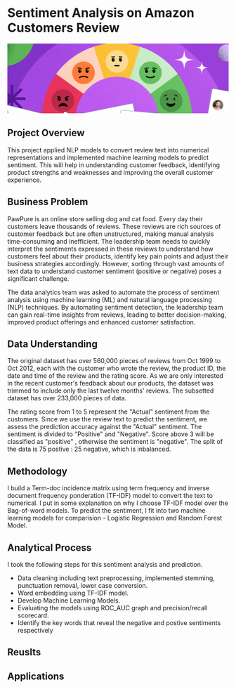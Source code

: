 # Sentiment Analysis on Amazon Customers Review

![read-me-banner-cropped-img](./images/read_me_banner_cropped.PNG)

## Project Overview
This project applied NLP models to convert review text into numerical representations and implemented machine learning models to predict sentiment. This will help in understanding customer feedback, identifying product strengths and weaknesses and improving the overall customer experience. 

## Business Problem
PawPure is an online store selling dog and cat food. Every day their customers leave thousands of reviews. These reviews are rich sources of customer feedback but are often unstructured, making manual analysis time-consuming and inefficient. The leadership team needs to quickly interpret the sentiments expressed in these reviews to understand how customers feel about their products, identify key pain points and adjust their business strategies accordingly. However, sorting through vast amounts of text data to understand customer sentiment (positive or negative) poses a significant challenge. 

The data analytics team was asked to automate the process of sentiment analysis using machine learning (ML) and natural language processing (NLP) techniques. By automating sentiment detection, the leadership team can gain real-time insights from reviews, leading to better decision-making, improved product offerings and enhanced customer satisfaction.

## Data Understanding
The original dataset has over 560,000 pieces of reviews from Oct 1999 to Oct 2012, each with the customer who wrote the review, the product ID, the date and time of the review and the rating score. As we are only interested in the recent customer's feedback about our products, the dataset was trimmed to include only the last twelve months' reviews. The subsetted dataset has over 233,000 pieces of data.

The rating score from 1 to 5 represent the "Actual" sentiment from the customers. Since we use the review text to predict the sentiment, we assess the prediction accuracy against the "Actual" sentiment. The sentiment is divided to "Positive" and "Negative". Score above 3 will be classified as "positive" , otherwise the sentiment is "negative". The split of the data is 75 postive : 25 negative, which is inbalanced. 

## Methodology
I build a Term-doc incidence matrix using term frequency and inverse document frequency ponderation (TF-IDF) model to convert the text to numerical. I put in some explanation on why I choose TF-IDF model over the Bag-of-word models. To predict the sentiment, I fit into two machine learning models for comparision - Logistic Regression and Random Forest Model. 

## Analytical Process
I took the following steps for this sentiment analysis and prediction.

 * Data cleaning including text preprocessing, implemented stemming, punctuation removal, lower case conversion.
 * Word embedding using TF-IDF model.
 * Develop Machine Learning Models.
 * Evaluating the models using ROC_AUC graph and precision/recall scorecard.
 * Identify the key words that reveal the negative and postive sentiments respectively

## Reuslts


## Applications

